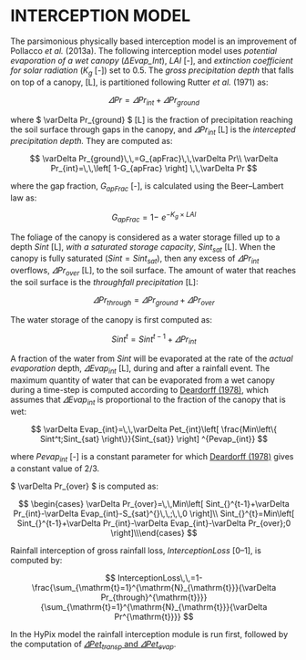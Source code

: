 <!-- MathJax -->
  <script type="text/x-mathjax-config">
    MathJax.Hub.Config({
		     TeX: {
      equationNumbers: {
        autoNumber: "AMS"
      }
    },
      tex2jax: {
        skipTags: ['script', 'noscript', 'style', 'textarea', 'pre'],
        inlineMath: [['$','$']]
      }
    });
  </script>
<script id="MathJax-script" async src="https://cdn.mathjax.org/mathjax/latest/MathJax.js?config=TeX-MML-AM_CHTML"></script>





# INTERCEPTION MODEL

The parsimonious physically based interception model is an improvement of Pollacco *et al.* (2013a). The following interception model uses *potential evaporation of a wet canopy* (*ΔEvap_Int*),  *LAI* [-], and *extinction coefficient for solar radiation* (*K<sub>g</sub>* [-]) set to 0.5. The *gross precipitation depth* that falls on top of a canopy, [L], is partitioned following Rutter *et al.* (1971) as:

$$\begin{equation} \varDelta Pr\,\,=\,\,\varDelta Pr_{int}+\varDelta Pr_{ground} \end{equation}$$

where  $ \varDelta Pr_{ground} $ [L] is the fraction of precipitation reaching the soil surface through gaps in the canopy, and $\varDelta Pr_{int}$ [L] is the *intercepted precipitation depth.* They are computed as:

$$ \varDelta Pr_{ground}\,\,=G_{apFrac}\,\,\varDelta Pr\\                                                               \varDelta Pr_{int}=\,\,\left[ 1-G_{apFrac} \right] \,\,\varDelta Pr $$

where the gap fraction, $G_{apFrac}$ [-], is calculated using the Beer–Lambert law as:

$$G_{apFrac}=1-\,\,e^{-K_g×LAI}$$

The foliage of the canopy is considered as a water storage filled up to a depth $Sint$ [L], *with a saturated storage capacity*, $Sint_{sat}$ [L]. When the canopy is fully saturated ($Sint=Sint_{sat}$), then any excess of $\varDelta Pr_{int}$ overflows, $\varDelta Pr_{over}$ [L], to the soil surface. The amount of water that reaches the soil surface is the *throughfall precipitation* [L]:

$$ \varDelta Pr_{through}=\varDelta Pr_{ground}+\varDelta Pr_{over} $$

The water storage of the canopy is first computed as:

$$ Sint^t=Sint^{t-1}+\varDelta Pr_{int} $$

A fraction of the water from $Sint$ will be evaporated at the rate of the *actual evaporation* depth, $\varDelta Evap_{int}$ [L], during and after a rainfall event. The maximum quantity of water that can be evaporated from a wet canopy during a time-step is computed according to [Deardorff (1978)](#_ENREF_3), which assumes that $\varDelta Evap_{int}$ is proportional to the fraction of the canopy that is wet:

$$ \varDelta Evap_{int}=\,\,\varDelta Pet_{int}\left[ \frac{Min\left\{ Sint^t;Sint_{sat} \right\}}{Sint_{sat}} \right] ^{Pevap_{int}} $$

where $Pevap_{int}$ [-] is a constant parameter for which [Deardorff (1978)](#_ENREF_3) gives a constant value of 2/3.

$ \varDelta Pr_{over} $ is computed as:

$$
\begin{cases}                                                               \varDelta Pr_{over}=\,\,Min\left[ Sint_{}^{t-1}+\varDelta Pr_{int}-\varDelta Evap_{int}-S_{sat}^{}\,\,;\,\,0 \right]\\                                                       Sint_{}^{t}=Min\left[ Sint_{}^{t-1}+\varDelta Pr_{int}-\varDelta Evap_{int}-\varDelta Pr_{over};0 \right]\\\end{cases} $$  

Rainfall interception of gross rainfall loss, $InterceptionLoss$ [0–1], is computed by:

$$ InterceptionLoss\,\,=1-\frac{\sum_{\mathrm{t}=1}^{\mathrm{N}_{\mathrm{t}}}{\varDelta Pr_{through}^{\mathrm{t}}}}{\sum_{\mathrm{t}=1}^{\mathrm{N}_{\mathrm{t}}}{\varDelta Pr^{\mathrm{t}}}} $$

In the HyPix model the rainfall interception module is run first, followed by the computation of [$\varDelta Pet_{transp}$ and $\varDelta Pet_{evap}$](https://manaakiwhenua.github.io/SoilWater_ToolBox.jl/HYPIX/Interceptionhttps://manaakiwhenua.github.io/SoilWater_ToolBox.jl/HYPIX/Potential_evapotranspiration).
